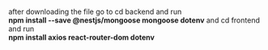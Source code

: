 after downloading the file go to cd backend and run <br>
**npm install --save @nestjs/mongoose mongoose dotenv**
and cd frontend and run<br>
**npm install axios react-router-dom dotenv**
